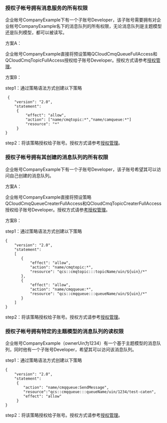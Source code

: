 ### 授权子帐号拥有消息服务的所有权限

企业帐号CompanyExample下有一个子账号Developer，该子账号需要拥有对企业帐号CompanyExample名下的消息队列的所有权限，无论消息队列是主题模型还是队列模型，都可以被读写。

方案A：

企业帐号CompanyExample直接将预设策略QCloudCmqQueueFullAccess和QCloudCmqTopicFullAccess授权给子账号Developer。授权方式请参考[授权管理](/document/product/378/8961)。

方案B：

step1：通过策略语法方式创建以下策略
```
 {
    "version": "2.0",
    "statement":
     {
         "effect": "allow",
         "action": ["name/cmqtopic:*","name/camqueue:*"]
         "resource": "*"
     }
}
```
step2：将该策略授权给子账号。授权方式请参考[授权管理](/document/product/378/8961)。

### 授权子帐号拥有其创建的消息队列的所有权限

企业帐号CompanyExample下有一个子账号Developer，该子账号希望其可以访问自己创建的消息队列。

方案A：

企业帐号CompanyExample直接将预设策略QCloudCmqQueueCreaterFullAccess和QCloudCmqTopicCreaterFullAccess授权给子账号Developer。授权方式请参[考授权管理](/document/product/378/8961)。

方案B：

step1：通过策略语法方式创建以下策略

```
{
    "version": "2.0",
    "statement":
    [
       {
           "effect": "allow",
           "action": "name/cmqtopic:*",
           "resource": "qcs::cmqtopic:::topicName/uin/${uin}/*"
       },
       {
           "effect": "allow",
           "action": "name/cmqqueue:*",
           "resource": "qcs::cmqqueue:::queueName/uin/${uin}/*"
       }
    ]
}
```

step2：将该策略授权给子账号。授权方式请参考[授权管理](/document/product/378/8961)。

### 授权子帐号拥有特定的主题模型的消息队列的读权限

企业帐号CompanyExample（ownerUin为1234）有一个基于主题模型的消息队列，同时他有一个子账号Developer，希望其可以访问该消息队列。

step1：通过策略语法方式创建以下策略
```
{
    "version": "2.0",
    "statement":   
     {
        "action": "name/cmqqueue:SendMessage",
        "resource":"qcs::cmqqueue:::queueName/uin/1234/test-caten",
        "effect": "allow"
     } 
}
```

step2：将该策略授权给子账号。授权方式请参考[授权管理](/document/product/378/8961)。
